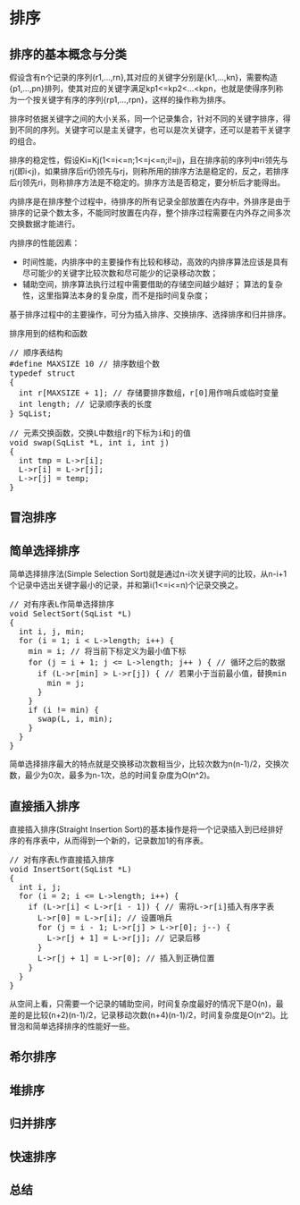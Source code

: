 排序
=========

排序的基本概念与分类
-----------------------

假设含有n个记录的序列{r1,...,rn},其对应的关键字分别是{k1,...,kn}，需要构造{p1,...,pn}排列，使其对应的关键字满足kp1<=kp2<...<kpn，也就是使得序列称为一个按关键字有序的序列{rp1,...,rpn}，这样的操作称为排序。

排序时依据关键字之间的大小关系，同一个记录集合，针对不同的关键字排序，得到不同的序列。关键字可以是主关键字，也可以是次关键字，还可以是若干关键字的组合。

排序的稳定性，假设Ki=Kj(1<=i<=n;1<=j<=n;i!=j)，且在排序前的序列中ri领先与rj(即i<j)，如果排序后ri仍领先与rj，则称所用的排序方法是稳定的，反之，若排序后rj领先ri，则称排序方法是不稳定的。排序方法是否稳定，要分析后才能得出。

内排序是在排序整个过程中，待排序的所有记录全部放置在内存中，外排序是由于排序的记录个数太多，不能同时放置在内存，整个排序过程需要在内外存之间多次交换数据才能进行。

内排序的性能因素：
* 时间性能，内排序中的主要操作有比较和移动，高效的内排序算法应该是具有尽可能少的关键字比较次数和尽可能少的记录移动次数；
* 辅助空间，排序算法执行过程中需要借助的存储空间越少越好；
算法的复杂性，这里指算法本身的复杂度，而不是指时间复杂度；

基于排序过程中的主要操作，可分为插入排序、交换排序、选择排序和归并排序。

排序用到的结构和函数
<pre>
// 顺序表结构
#define MAXSIZE 10 // 排序数组个数
typedef struct
{
  int r[MAXSIZE + 1]; // 存储要排序数组，r[0]用作哨兵或临时变量
  int length; // 记录顺序表的长度
} SqList;

// 元素交换函数，交换L中数组r的下标为i和j的值
void swap(SqList *L, int i, int j)
{
  int tmp = L->r[i];
  L->r[i] = L->r[j];
  L->r[j] = temp;
}
</pre>

冒泡排序
----------

简单选择排序
-------------

简单选择排序法(Simple Selection Sort)就是通过n-i次关键字间的比较，从n-i+1个记录中选出关键字最小的记录，并和第i(1<=i<=n)个记录交换之。

<pre>
// 对有序表L作简单选择排序
void SelectSort(SqList *L)
{
  int i, j, min;
  for (i = 1; i < L->length; i++) {
    min = i; // 将当前下标定义为最小值下标
    for (j = i + 1; j <= L->length; j++ ) { // 循环之后的数据
      if (L->r[min] > L->r[j]) { // 若果小于当前最小值，替换min
        min = j;
      }
    }
    if (i != min) {
      swap(L, i, min);
    }
  }
}
</pre>

简单选择排序最大的特点就是交换移动次数相当少，比较次数为n(n-1)/2，交换次数，最少为0次，最多为n-1次，总的时间复杂度为O(n^2)。

直接插入排序
--------------

直接插入排序(Straight Insertion Sort)的基本操作是将一个记录插入到已经排好序的有序表中，从而得到一个新的，记录数加1的有序表。

<pre>
// 对有序表L作直接插入排序
void InsertSort(SqList *L)
{
  int i, j;
  for (i = 2; i <= L->length; i++) {
    if (L->r[i] < L->r[i - 1]) { // 需将L->r[i]插入有序字表
      L->r[0] = L->r[i]; // 设置哨兵
      for (j = i - 1; L->r[j] > L->r[0]; j--) {
        L->r[j + 1] = L->r[j]; // 记录后移
      }
      L->r[j + 1] = L->r[0]; // 插入到正确位置
    }
  }
}
</pre>

从空间上看，只需要一个记录的辅助空间，时间复杂度最好的情况下是O(n)，最差的是比较(n+2)(n-1)/2，记录移动次数(n+4)(n-1)/2，时间复杂度是O(n^2)。比冒泡和简单选择排序的性能好一些。

希尔排序
-----------

堆排序
-------

归并排序
-----------

快速排序
---------

总结
-------

